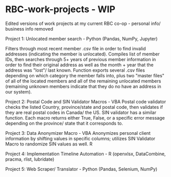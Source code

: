 # RBC-work-projects - WIP
Edited versions of work projects at my current RBC co-op - personal info/ business info removed


Project 1: Unlocated member search - Python (Pandas, NumPy, Jupyter)

Filters through most recent member .csv file in order to find invalid addresses (indicating the member is unlocated). Compiles list of member IDs, then searches through 5+ years of previous member information in order to find their original address as well as the month + year that the address was "lost"/ last known. Function exports several .csv files depending on which category the member falls into, plus two "master files" of all of the located members and all of the remaining unlocated members (remaining unknown members indicate that they do no have an address in our system).


Project 2: Postal Code and SIN Validator Macros - VBA 
Postal code validator checks the listed Country, province/state and postal code, then validates if they are real postal codes in Canada/ the US.
SIN validator has a similar function. Each macro returns either True, False, or a specific error message depending on the province/ state that it corresponds to.


Project 3: Data Anonymizer Macro - VBA
Anonymizes personal client information by shifting values in specific columns; utilizes SIN Validator Macro to randomize SIN values as well. R


Project 4: Implementation Timeline Automation - R (openxlsx, DataCombine, pracma, rlist, lubridate)



Project 5: Web Scraper/ Translator - Python (Pandas, Selenium, NumPy)



